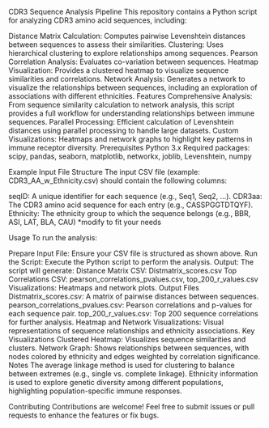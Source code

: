 CDR3 Sequence Analysis Pipeline
This repository contains a Python script for analyzing CDR3 amino acid sequences, including:

Distance Matrix Calculation: Computes pairwise Levenshtein distances between sequences to assess their similarities.
Clustering: Uses hierarchical clustering to explore relationships among sequences.
Pearson Correlation Analysis: Evaluates co-variation between sequences.
Heatmap Visualization: Provides a clustered heatmap to visualize sequence similarities and correlations.
Network Analysis: Generates a network to visualize the relationships between sequences, including an exploration of associations with different ethnicities.
Features
Comprehensive Analysis: From sequence similarity calculation to network analysis, this script provides a full workflow for understanding relationships between immune sequences.
Parallel Processing: Efficient calculation of Levenshtein distances using parallel processing to handle large datasets.
Custom Visualizations: Heatmaps and network graphs to highlight key patterns in immune receptor diversity.
Prerequisites
Python 3.x
Required packages: scipy, pandas, seaborn, matplotlib, networkx, joblib, Levenshtein, numpy

Example Input File Structure
The input CSV file (example: CDR3_AA_w_Ethnicity.csv) should contain the following columns:

seqID: A unique identifier for each sequence (e.g., Seq1, Seq2, ...).
CDR3aa: The CDR3 amino acid sequence for each entry (e.g., CASSPGGTDTQYF).
Ethnicity: The ethnicity group to which the sequence belongs (e.g., BBR, ASI, LAT, BLA, CAU)
*modify to fit your needs

Usage
To run the analysis:

Prepare Input File: Ensure your CSV file is structured as shown above.
Run the Script: Execute the Python script to perform the analysis.
Output: The script will generate:
Distance Matrix CSV: Distmatrix_scores.csv
Top Correlations CSV: pearson_correlations_pvalues.csv, top_200_r_values.csv
Visualizations: Heatmaps and network plots.
Output Files
Distmatrix_scores.csv: A matrix of pairwise distances between sequences.
pearson_correlations_pvalues.csv: Pearson correlations and p-values for each sequence pair.
top_200_r_values.csv: Top 200 sequence correlations for further analysis.
Heatmap and Network Visualizations: Visual representations of sequence relationships and ethnicity associations.
Key Visualizations
Clustered Heatmap: Visualizes sequence similarities and clusters.
Network Graph: Shows relationships between sequences, with nodes colored by ethnicity and edges weighted by correlation significance.
Notes
The average linkage method is used for clustering to balance between extremes (e.g., single vs. complete linkage).
Ethnicity information is used to explore genetic diversity among different populations, highlighting population-specific immune responses.

Contributing
Contributions are welcome! Feel free to submit issues or pull requests to enhance the features or fix bugs.
